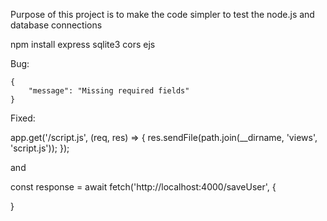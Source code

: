 Purpose of this project is to make the code simpler to test the node.js and database connections

npm install express sqlite3 cors ejs


Bug: 

    {
        "message": "Missing required fields"
    }

Fixed:


app.get('/script.js', (req, res) => {
    res.sendFile(path.join(__dirname, 'views', 'script.js'));
});


and 


const response = await fetch('http://localhost:4000/saveUser', {

}